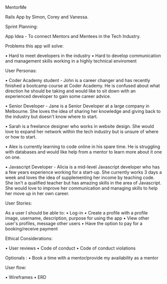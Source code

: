 MentorMe

Rails App by Simon, Corey and Vanessa.

Sprint Planning:

App Idea - To connect Mentors and Mentees in the Tech Industry.

Problems this app will solve:

• Hard to meet developers in the industry
• Hard to develop communication and management skills working in a highly technical enviroment

User Personas:

• Coder Academy student - John is a career changer and has recently finished a bootcamp course at Coder Academy. He is confused about what direction he should be taking and would like to sit down with an experienced developer to gain some career advice.

• Senior Developer - Jane is a Senior Developer at a large company in Melbourne. She loves the idea of sharing her knowledge and giving back to the industry but doesn't know where to start.

• Sarah is a freelance designer who works in website design. She would love to expand her network within the tech industry but is unsure of where or how to start. 

• Alex is currently learning to code online in his spare time. He is struggling with databases and would like help from a mentor to learn more about it one on one.

• Javascript Developer - Alicia is a mid-level Javascript developer who has a few years experience working for a start-up. She currently works 3 days a week and loves the idea of supplementing her income by teaching code. She isn't a qualified teacher but has amazing skills in the area of Javascript. She would love to improve her communication and managing skills to help her move up in her own career.

User Stories:

As a user I should be able to:
• Log-in
• Create a profile with a profile image, username, description, purpose for using the app
• View other user's profiles, message other users
• Have the option to pay for a booking/receive payment

Ethical Considerations:

• User reviews
• Code of conduct
• Code of conduct violations

Optionals :
• Book a time with a mentor/provide my availability as a mentor

User flow: 

• Wireframes
• ERD


